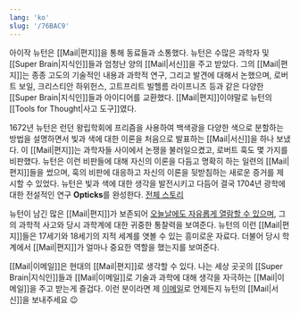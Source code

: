 ```yaml
---
lang: 'ko'
slug: '/76BAC9'
---
```


아이작 뉴턴은 [[Mail|편지]]을 통해 동료들과 소통했다.
뉴턴은 수많은 과학자 및 [[Super Brain|지식인]]들과 엄청난 양의 [[Mail|서신]]을 주고 받았다.
그의 [[Mail|편지]]는 종종 고도의 기술적인 내용과 과학적 연구, 그리고 발견에 대해서 논했으며,
로버트 보일, 크리스티안 하위헌스, 고트프리트 빌헬름 라이프니츠 등과 같은
다양한 [[Super Brain|지식인]]들과 아이디어를 교환했다.
[[Mail|편지]]이야말로 뉴턴의 [[Tools for Thought|사고 도구]]였다.

1672년 뉴턴은 런던 왕립학회에 프리즘을 사용하여 백색광을 다양한 색으로 분할하는 방법을 설명하면서 빛과 색에 대한 이론을 처음으로 발표하는 [[Mail|서신]]을 하나 보냈다.
이 [[Mail|편지]]는 과학자들 사이에서 논쟁을 불러일으켰고, 로버트 훅도 몇 가지를 비판했다.
뉴턴은 이런 비판들에 대해 자신의 이론을 다듬고 명확히 하는 일련의 [[Mail|편지]]들을 썼으며,
훅의 비판에 대응하고 자신의 이론을 뒷받침하는 새로운 증거를 제시할 수 있었다.
뉴턴은 빛과 색에 대한 생각을 발전시키고 다듬어 결국 1704년 광학에 대한 전설적인 연구 **Opticks**를 완성한다. [전체 스토리](https://doi.org/10.1098/rsta.2014.0213)

뉴턴이 남긴 많은 [[Mail|편지]]가 보존되어 [오늘날에도 자유롭게 열람할 수 있으며](https://www.newtonproject.ox.ac.uk/texts/correspondence/all), 그의 과학적 사고와 당시 과학계에 대한 귀중한 통찰력을 보여준다. 뉴턴의 이런 [[Mail|편지]]들은 17세기와 18세기의 지적 세계를 엿볼 수 있는 흥미로운 자료다. 더불어 당시 학계에서 [[Mail|편지]]가 얼마나 중요한 역할을 했는지를 보여준다.

[[Mail|이메일]]은 현대의 [[Mail|편지]]로 생각할 수 있다. 나는 세상 곳곳의 [[Super Brain|지식인]]들과 [[Mail|이메일]]로 기술과 과학에 대해 생각을 자극하는 [[Mail|이메일]]을 주고 받는게 즐겁다. 이런 분이라면 제 [이메일](https://mailhide.io/e/IXndXpED)로 언제든지 뉴턴의 [[Mail|서신]]을 보내주세요 😉
